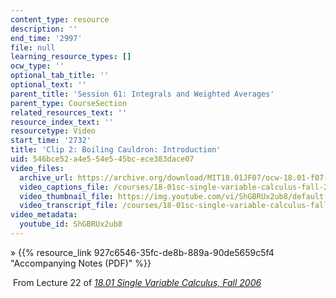 ```yaml
---
content_type: resource
description: ''
end_time: '2997'
file: null
learning_resource_types: []
ocw_type: ''
optional_tab_title: ''
optional_text: ''
parent_title: 'Session 61: Integrals and Weighted Averages'
parent_type: CourseSection
related_resources_text: ''
resource_index_text: ''
resourcetype: Video
start_time: '2732'
title: 'Clip 2: Boiling Cauldron: Introduction'
uid: 546bce52-a4e5-54e5-45bc-ece383dace07
video_files:
  archive_url: https://archive.org/download/MIT18.01JF07/ocw-18.01-f07-lec22_300k.mp4
  video_captions_file: /courses/18-01sc-single-variable-calculus-fall-2010/76fa54d7f0305518a6af9fadfd6205fd_ShGBRUx2ub8.vtt
  video_thumbnail_file: https://img.youtube.com/vi/ShGBRUx2ub8/default.jpg
  video_transcript_file: /courses/18-01sc-single-variable-calculus-fall-2010/d4d563bbb86ec916b724075abb4b01d0_ShGBRUx2ub8.pdf
video_metadata:
  youtube_id: ShGBRUx2ub8
---
```


» {{% resource_link 927c6546-35fc-de8b-889a-90de5659c5f4 "Accompanying Notes (PDF)" %}}

 From Lecture 22 of [_18.01 Single Variable Calculus, Fall 2006_](/courses/18-01-single-variable-calculus-fall-2006/video_galleries/video-lectures)

